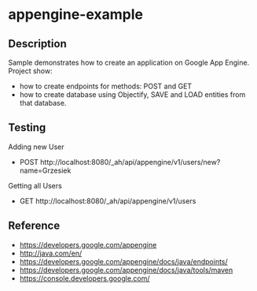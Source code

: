 appengine-example
==================


Description
-------

Sample demonstrates how to create an application on Google App Engine. Project show:
- how to create endpoints for methods: POST and GET
- how to create database using Objectify, SAVE and LOAD entities from that database.


Testing
-------

Adding new User
- POST http://localhost:8080/_ah/api/appengine/v1/users/new?name=Grzesiek

Getting all Users
- GET http://localhost:8080/_ah/api/appengine/v1/users


Reference
-------

- https://developers.google.com/appengine
- http://java.com/en/
- https://developers.google.com/appengine/docs/java/endpoints/
- https://developers.google.com/appengine/docs/java/tools/maven
- https://console.developers.google.com/
